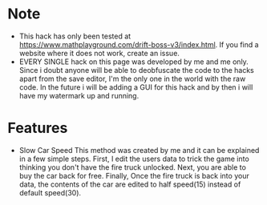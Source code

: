 # Note
- This hack has only been tested at https://www.mathplayground.com/drift-boss-v3/index.html. If you find a website where it does not work, create an issue.
- EVERY SINGLE hack on this page was developed by me and me only. Since i doubt anyone will be able to deobfuscate the code to the hacks apart from the save editor, I'm the only one in the world with the raw code. In the future i will be adding a GUI for this hack and by then i will have my watermark up and running.
# Features
- Slow Car Speed
This method was created by me and it can be explained in a few simple steps. First, I edit the users data to trick the game into thinking you don't have the fire truck unlocked. Next, you are able to buy the car back for free. Finally, Once the fire truck is back into your data, the contents of the car are edited to half speed(15) instead of default speed(30).

